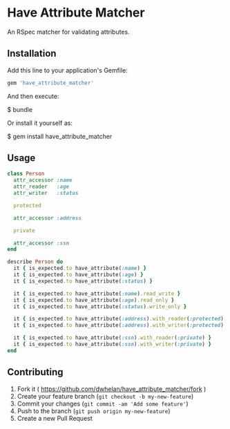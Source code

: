 # Have Attribute Matcher

An RSpec matcher for validating attributes.

## Installation

Add this line to your application's Gemfile:

```ruby
gem 'have_attribute_matcher'
```

And then execute:

  $ bundle

Or install it yourself as:

  $ gem install have_attribute_matcher

## Usage

```ruby
class Person
  attr_accessor :name
  attr_reader   :age
  attr_writer   :status

  protected

  attr_accessor :address

  private

  attr_accessor :ssn
end

describe Person do
  it { is_expected.to have_attribute(:name) }
  it { is_expected.to have_attribute(:age) }
  it { is_expected.to have_attribute(:status) }

  it { is_expected.to have_attribute(:name).read_write }
  it { is_expected.to have_attribute(:age).read_only }
  it { is_expected.to have_attribute(:status).write_only }

  it { is_expected.to have_attribute(:address).with_reader(:protected) }
  it { is_expected.to have_attribute(:address).with_writer(:protected) }

  it { is_expected.to have_attribute(:ssn).with_reader(:private) }
  it { is_expected.to have_attribute(:ssn).with_writer(:private) }
end
```

## Contributing

1. Fork it ( https://github.com/dwhelan/have_attribute_matcher/fork )
2. Create your feature branch (`git checkout -b my-new-feature`)
3. Commit your changes (`git commit -am 'Add some feature'`)
4. Push to the branch (`git push origin my-new-feature`)
5. Create a new Pull Request
